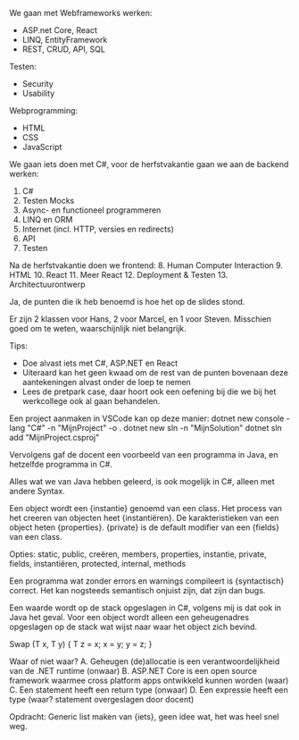 We gaan met Webframeworks werken:
- ASP.net Core, React
- LINQ, EntityFramework
- REST, CRUD, API, SQL

Testen:
- Security
- Usability

Webprogramming:
- HTML
- CSS
- JavaScript

We gaan iets doen met C#, voor de herfstvakantie gaan we aan de backend werken:
1. C#
2. Testen Mocks
3. Async- en functioneel programmeren
4. LINQ en ORM
5. Internet (incl. HTTP, versies en redirects)
6. API
7. Testen

Na de herfstvakantie doen we frontend:
8. Human Computer Interaction
9. HTML
10. React
11. Meer React
12. Deployment & Testen
13. Architectuurontwerp

Ja, de punten die ik heb benoemd is hoe het op de slides stond.

Er zijn 2 klassen voor Hans, 2 voor Marcel, en 1 voor Steven. Misschien goed om te weten, waarschijnlijk niet belangrijk.

Tips:
- Doe alvast iets met C#, ASP.NET en React
- Uiteraard kan het geen kwaad om de rest van de punten bovenaan deze aantekeningen alvast onder de loep te nemen
- Lees de pretpark case, daar hoort ook een oefening bij die we bij het werkcollege ook al gaan behandelen.

Een project aanmaken in VSCode kan op deze manier:
dotnet new console -lang "C#" -n "MijnProject" -o .
dotnet new sln -n "MijnSolution"
dotnet sln add "MijnProject.csproj"

Vervolgens gaf de docent een voorbeeld van een programma in Java, en hetzelfde programma in C#.

Alles wat we van Java hebben geleerd, is ook mogelijk in C#, alleen met andere Syntax.

Een object wordt een {instantie} genoemd van een class.
Het process van het creeren van objecten heet {instantiëren}.
De karakteristieken van een object heten {properties}.
{private} is de default modifier van een {fields} van een class.

Opties: static, public, creëren, members, properties, instantie, private, fields, instantiëren, protected, internal, methods

Een programma wat zonder errors en warnings compileert is {syntactisch} correct. Het kan nogsteeds semantisch onjuist zijn, dat zijn dan bugs.

Een waarde wordt op de stack opgeslagen in C#, volgens mij is dat ook in Java het geval.
Voor een object wordt alleen een geheugenadres opgeslagen op de stack wat wijst naar waar het object zich bevind.

Swap<T> (T x, T y) {
  T z = x;
  x = y;
  y = z;
}

Waar of niet waar?
A. Geheugen (de)allocatie is een verantwoordelijkheid van de .NET runtime (onwaar)
B. ASP.NET Core is een open source framework waarmee cross platform apps ontwikkeld kunnen worden (waar)
C. Een statement heeft een return type (onwaar)
D. Een expressie heeft een type (waar? statement overgeslagen door docent)

Opdracht:
Generic list maken van {iets}, geen idee wat, het was heel snel weg.
